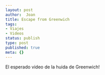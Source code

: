 ```yaml
---
layout: post
author:  Joan
title: Escape from Greenwich
tags:
- Viajes
- Videos
status: publish
type: post
published: true
meta: {}
---
```

El esperado video de la huida de Greenwich!

<object type="application/x-shockwave-flash" width="500" height="375" data="http://vimeo.com/moogaloop.swf?clip_id=209553&amp;server=vimeo.com&amp;fullscreen=1&amp;show_title=1&amp;show_byline=0&amp;show_portrait=0&amp;color=679AF1">	<param name="quality" value="best" />	<param name="allowfullscreen" value="true" />	<param name="scale" value="showAll" />	<param name="movie" value="http://vimeo.com/moogaloop.swf?clip_id=209553&amp;server=vimeo.com&amp;fullscreen=1&amp;show_title=1&amp;show_byline=0&amp;show_portrait=0&amp;color=679AF1" /></object>
<br />
